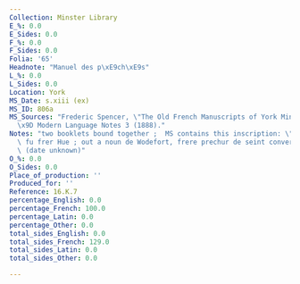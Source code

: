 ```yaml
---
Collection: Minster Library
E_%: 0.0
E_Sides: 0.0
F_%: 0.0
F_Sides: 0.0
Folia: '65'
Headnote: "Manuel des p\xE9ch\xE9s"
L_%: 0.0
L_Sides: 0.0
Location: York
MS_Date: s.xiii (ex)
MS_ID: 806a
MS_Sources: "Frederic Spencer, \"The Old French Manuscripts of York Minster Library,\"\
  \x9D Modern Language Notes 3 (1888)."
Notes: "two booklets bound together ;  MS contains this inscription: \"De Cauntebrige\
  \ fu frer Hue ; out a noun de Wodefort, frere prechur de seint conversaciun\"\x9D\
  \ (date unknown)"
O_%: 0.0
O_Sides: 0.0
Place_of_production: ''
Produced_for: ''
Reference: 16.K.7
percentage_English: 0.0
percentage_French: 100.0
percentage_Latin: 0.0
percentage_Other: 0.0
total_sides_English: 0.0
total_sides_French: 129.0
total_sides_Latin: 0.0
total_sides_Other: 0.0

---
```

